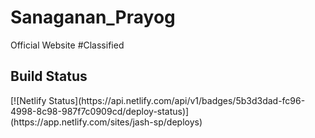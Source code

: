 # Sanaganan_Prayog
Official Website #Classified

<h2>Build Status</h2>
[![Netlify Status](https://api.netlify.com/api/v1/badges/5b3d3dad-fc96-4998-8c98-987f7c0909cd/deploy-status)](https://app.netlify.com/sites/jash-sp/deploys)
